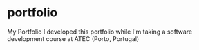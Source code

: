 # portfolio
My Portfolio
I developed this portfolio while I'm taking a software development course at ATEC (Porto, Portugal)
